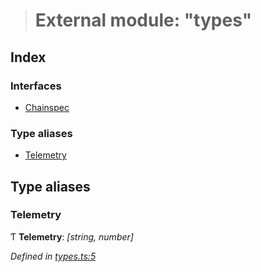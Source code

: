 > # External module: "types"

## Index

### Interfaces

* [Chainspec](../interfaces/_types_.chainspec.md)

### Type aliases

* [Telemetry](_types_.md#telemetry)

## Type aliases

###  Telemetry

Ƭ **Telemetry**: *[string, number]*

*Defined in [types.ts:5](https://github.com/polkadot-js/common/blob/de7e9f8/packages/chainspec/src/types.ts#L5)*